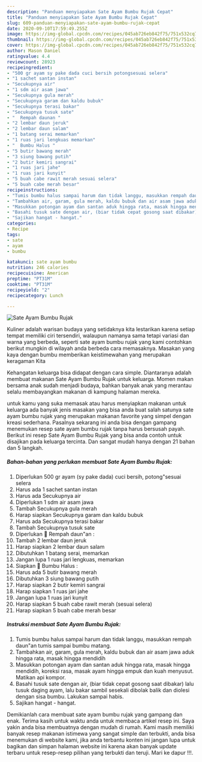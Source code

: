 ```yaml
---
description: "Panduan menyiapakan Sate Ayam Bumbu Rujak Cepat"
title: "Panduan menyiapakan Sate Ayam Bumbu Rujak Cepat"
slug: 609-panduan-menyiapakan-sate-ayam-bumbu-rujak-cepat
date: 2020-09-10T17:59:49.255Z
image: https://img-global.cpcdn.com/recipes/045ab726eb842f75/751x532cq70/sate-ayam-bumbu-rujak-foto-resep-utama.jpg
thumbnail: https://img-global.cpcdn.com/recipes/045ab726eb842f75/751x532cq70/sate-ayam-bumbu-rujak-foto-resep-utama.jpg
cover: https://img-global.cpcdn.com/recipes/045ab726eb842f75/751x532cq70/sate-ayam-bumbu-rujak-foto-resep-utama.jpg
author: Mason Daniel
ratingvalue: 4.4
reviewcount: 28923
recipeingredient:
- "500 gr ayam sy pake dada cuci bersih potongsesuai selera"
- "1 sachet santan instan"
- "Secukupnya air"
- "1 sdm air asam jawa"
- "Secukupnya gula merah"
- "Secukupnya garam dan kaldu bubuk"
- "Secukupnya terasi bakar"
- "Secukupnya tusuk sate"
- "  Rempah daunan "
- "2 lembar daun jeruk"
- "2 lembar daun salam"
- "1 batang serai memarkan"
- "1 ruas jari lengkuas memarkan"
- "  Bumbu Halus "
- "5 butir bawang merah"
- "3 siung bawang putih"
- "2 butir kemiri sangrai"
- "1 ruas jari jahe"
- "1 ruas jari kunyit"
- "5 buah cabe rawit merah sesuai selera"
- "5 buah cabe merah besar"
recipeinstructions:
- "Tumis bumbu halus sampai harum dan tidak langgu, masukkan rempah daun&#34;an tumis sampai bumbu matang."
- "Tambahkan air, garam, gula merah, kaldu bubuk dan air asam jawa aduk hingga rata, masak hingga mendidih"
- "Masukkan potongan ayam dan santan aduk hingga rata, masak hingga mendidih, koreksi rasa, masak ayam hingga empuk dan kuah menyusut. Matikan api kompor."
- "Basahi tusuk sate dengan air, (biar tidak cepat gosong saat dibakar) lalu tusuk daging ayam, lalu bakar sambil sesekali dibolak balik dan diolesi dengan sisa bumbu. Lakukan sampai habis."
- "Sajikan hangat - hangat."
categories:
- Recipe
tags:
- sate
- ayam
- bumbu

katakunci: sate ayam bumbu 
nutrition: 246 calories
recipecuisine: American
preptime: "PT31M"
cooktime: "PT31M"
recipeyield: "2"
recipecategory: Lunch

---
```



![Sate Ayam Bumbu Rujak](https://img-global.cpcdn.com/recipes/045ab726eb842f75/751x532cq70/sate-ayam-bumbu-rujak-foto-resep-utama.jpg)

Kuliner adalah warisan budaya yang setidaknya kita lestarikan karena setiap tempat memiliki ciri tersendiri, walaupun namanya sama tetapi variasi dan warna yang berbeda, seperti sate ayam bumbu rujak yang kami contohkan berikut mungkin di wilayah anda berbeda cara memasaknya. Masakan yang kaya dengan bumbu memberikan keistimewahan yang merupakan keragaman Kita



Kehangatan keluarga bisa didapat dengan cara simple. Diantaranya adalah membuat makanan Sate Ayam Bumbu Rujak untuk keluarga. Momen makan bersama anak sudah menjadi budaya, bahkan banyak anak yang merantau selalu membayangkan makanan di kampung halaman mereka.

untuk kamu yang suka memasak atau harus menyiapkan makanan untuk keluarga ada banyak jenis masakan yang bisa anda buat salah satunya sate ayam bumbu rujak yang merupakan makanan favorite yang simpel dengan kreasi sederhana. Pasalnya sekarang ini anda bisa dengan gampang menemukan resep sate ayam bumbu rujak tanpa harus bersusah payah.
Berikut ini resep Sate Ayam Bumbu Rujak yang bisa anda contoh untuk disajikan pada keluarga tercinta. Dan sangat mudah hanya dengan 21 bahan dan 5 langkah.


<!--inarticleads1-->

##### Bahan-bahan yang perlukan membuat Sate Ayam Bumbu Rujak:

1. Diperlukan 500 gr ayam (sy pake dada) cuci bersih, potong&#34;sesuai selera
1. Harus ada 1 sachet santan instan
1. Harus ada Secukupnya air
1. Diperlukan 1 sdm air asam jawa
1. Tambah Secukupnya gula merah
1. Harap siapkan Secukupnya garam dan kaldu bubuk
1. Harus ada Secukupnya terasi bakar
1. Tambah Secukupnya tusuk sate
1. Diperlukan  🌸 Rempah daun&#34;an :
1. Tambah 2 lembar daun jeruk
1. Harap siapkan 2 lembar daun salam
1. Dibutuhkan 1 batang serai, memarkan
1. Jangan lupa 1 ruas jari lengkuas, memarkan
1. Siapkan  🌸 Bumbu Halus :
1. Harus ada 5 butir bawang merah
1. Dibutuhkan 3 siung bawang putih
1. Harap siapkan 2 butir kemiri sangrai
1. Harap siapkan 1 ruas jari jahe
1. Jangan lupa 1 ruas jari kunyit
1. Harap siapkan 5 buah cabe rawit merah (sesuai selera)
1. Harap siapkan 5 buah cabe merah besar




<!--inarticleads2-->

##### Instruksi membuat  Sate Ayam Bumbu Rujak:

1. Tumis bumbu halus sampai harum dan tidak langgu, masukkan rempah daun&#34;an tumis sampai bumbu matang.
1. Tambahkan air, garam, gula merah, kaldu bubuk dan air asam jawa aduk hingga rata, masak hingga mendidih
1. Masukkan potongan ayam dan santan aduk hingga rata, masak hingga mendidih, koreksi rasa, masak ayam hingga empuk dan kuah menyusut. Matikan api kompor.
1. Basahi tusuk sate dengan air, (biar tidak cepat gosong saat dibakar) lalu tusuk daging ayam, lalu bakar sambil sesekali dibolak balik dan diolesi dengan sisa bumbu. Lakukan sampai habis.
1. Sajikan hangat - hangat.




Demikianlah cara membuat sate ayam bumbu rujak yang gampang dan enak. Terima kasih untuk waktu anda untuk membaca artikel resep ini. Saya yakin anda bisa membuatnya dengan mudah di rumah. Kami masih memiliki banyak resep makanan istimewa yang sangat simple dan terbukti, anda bisa menemukan di website kami, jika anda terbantu konten ini jangan lupa untuk bagikan dan simpan halaman website ini karena akan banyak update terbaru untuk resep-resep pilihan yang terbukti dan teruji. Mari ke dapur !!!. 

